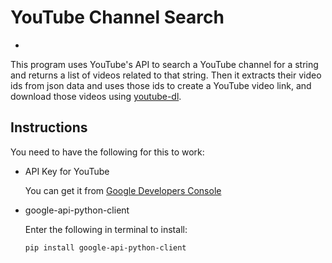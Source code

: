 # YouTube Channel Search
-

This program uses YouTube's API to search a
YouTube channel for a string and returns a
list of videos related to that string. Then
it extracts their video ids from json data
and uses those ids to create a YouTube
video link, and download those videos using
[youtube-dl](https://github.com/ytdl-org/youtube-dl/).


## Instructions
You need to have the following for this to work:

* API Key for YouTube

	You can get it from [Google Developers Console](https://console.developers.google.com/)

* google-api-python-client

	Enter the following in terminal to install:

	`pip install google-api-python-client`
